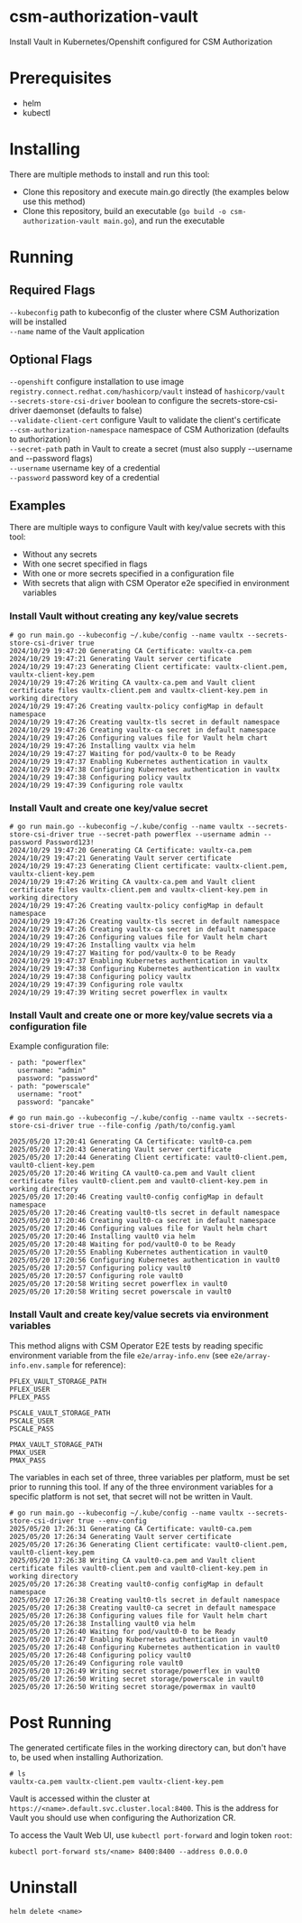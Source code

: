 # csm-authorization-vault
Install Vault in Kubernetes/Openshift configured for CSM Authorization

# Prerequisites
- helm
- kubectl

# Installing
There are multiple methods to install and run this tool:

- Clone this repository and execute main.go directly (the examples below use this method)
- Clone this repository, build an executable (`go build -o csm-authorization-vault main.go`), and run the executable

# Running
## Required Flags
`--kubeconfig` path to kubeconfig of the cluster where CSM Authorization will be installed\
`--name`       name of the Vault application

## Optional Flags
`--openshift`                   configure installation to use image `registry.connect.redhat.com/hashicorp/vault` instead of `hashicorp/vault`\
`--secrets-store-csi-driver`    boolean to configure the secrets-store-csi-driver daemonset (defaults to false)\
`--validate-client-cert`        configure Vault to validate the client's certificate\
`--csm-authorization-namespace` namespace of CSM Authorization (defaults to authorization)\
`--secret-path`                 path in Vault to create a secret (must also supply --username and --password flags)\
`--username`                    username key of a credential\
`--password`                    password key of a credential

## Examples
There are multiple ways to configure Vault with key/value secrets with this tool:

- Without any secrets
- With one secret specified in flags
- With one or more secrets specified in a configuration file
- With secrets that align with CSM Operator e2e specified in environment variables

### Install Vault without creating any key/value secrets
```
# go run main.go --kubeconfig ~/.kube/config --name vaultx --secrets-store-csi-driver true
2024/10/29 19:47:20 Generating CA Certificate: vaultx-ca.pem
2024/10/29 19:47:21 Generating Vault server certificate
2024/10/29 19:47:23 Generating Client certificate: vaultx-client.pem, vaultx-client-key.pem
2024/10/29 19:47:26 Writing CA vaultx-ca.pem and Vault client certificate files vaultx-client.pem and vaultx-client-key.pem in working directory
2024/10/29 19:47:26 Creating vaultx-policy configMap in default namespace
2024/10/29 19:47:26 Creating vaultx-tls secret in default namespace
2024/10/29 19:47:26 Creating vaultx-ca secret in default namespace
2024/10/29 19:47:26 Configuring values file for Vault helm chart
2024/10/29 19:47:26 Installing vaultx via helm
2024/10/29 19:47:27 Waiting for pod/vaultx-0 to be Ready
2024/10/29 19:47:37 Enabling Kubernetes authentication in vaultx
2024/10/29 19:47:38 Configuring Kubernetes authentication in vaultx
2024/10/29 19:47:38 Configuring policy vaultx
2024/10/29 19:47:39 Configuring role vaultx
```

### Install Vault and create one key/value secret
```
# go run main.go --kubeconfig ~/.kube/config --name vaultx --secrets-store-csi-driver true --secret-path powerflex --username admin --password Password123!
2024/10/29 19:47:20 Generating CA Certificate: vaultx-ca.pem
2024/10/29 19:47:21 Generating Vault server certificate
2024/10/29 19:47:23 Generating Client certificate: vaultx-client.pem, vaultx-client-key.pem
2024/10/29 19:47:26 Writing CA vaultx-ca.pem and Vault client certificate files vaultx-client.pem and vaultx-client-key.pem in working directory
2024/10/29 19:47:26 Creating vaultx-policy configMap in default namespace
2024/10/29 19:47:26 Creating vaultx-tls secret in default namespace
2024/10/29 19:47:26 Creating vaultx-ca secret in default namespace
2024/10/29 19:47:26 Configuring values file for Vault helm chart
2024/10/29 19:47:26 Installing vaultx via helm
2024/10/29 19:47:27 Waiting for pod/vaultx-0 to be Ready
2024/10/29 19:47:37 Enabling Kubernetes authentication in vaultx
2024/10/29 19:47:38 Configuring Kubernetes authentication in vaultx
2024/10/29 19:47:38 Configuring policy vaultx
2024/10/29 19:47:39 Configuring role vaultx
2024/10/29 19:47:39 Writing secret powerflex in vaultx
```

### Install Vault and create one or more key/value secrets via a configuration file

Example configuration file:
```
- path: "powerflex"
  username: "admin"
  password: "password"
- path: "powerscale"
  username: "root"
  password: "pancake"
```

```
# go run main.go --kubeconfig ~/.kube/config --name vaultx --secrets-store-csi-driver true --file-config /path/to/config.yaml

2025/05/20 17:20:41 Generating CA Certificate: vault0-ca.pem
2025/05/20 17:20:43 Generating Vault server certificate
2025/05/20 17:20:44 Generating Client certificate: vault0-client.pem, vault0-client-key.pem
2025/05/20 17:20:46 Writing CA vault0-ca.pem and Vault client certificate files vault0-client.pem and vault0-client-key.pem in working directory
2025/05/20 17:20:46 Creating vault0-config configMap in default namespace
2025/05/20 17:20:46 Creating vault0-tls secret in default namespace
2025/05/20 17:20:46 Creating vault0-ca secret in default namespace
2025/05/20 17:20:46 Configuring values file for Vault helm chart
2025/05/20 17:20:46 Installing vault0 via helm
2025/05/20 17:20:48 Waiting for pod/vault0-0 to be Ready
2025/05/20 17:20:55 Enabling Kubernetes authentication in vault0
2025/05/20 17:20:56 Configuring Kubernetes authentication in vault0
2025/05/20 17:20:57 Configuring policy vault0
2025/05/20 17:20:57 Configuring role vault0
2025/05/20 17:20:58 Writing secret powerflex in vault0
2025/05/20 17:20:58 Writing secret powerscale in vault0
```

### Install Vault and create key/value secrets via environment variables

This method aligns with CSM Operator E2E tests by reading specific environment variable from the file `e2e/array-info.env` (see `e2e/array-info.env.sample` for reference):

```
PFLEX_VAULT_STORAGE_PATH
PFLEX_USER
PFLEX_PASS

PSCALE_VAULT_STORAGE_PATH
PSCALE_USER
PSCALE_PASS

PMAX_VAULT_STORAGE_PATH
PMAX_USER
PMAX_PASS
```

The variables in each set of three, three variables per platform, must be set prior to running this tool. If any of the three environment variables for a specific platform is not set, that secret will not be written in Vault.

```
# go run main.go --kubeconfig ~/.kube/config --name vaultx --secrets-store-csi-driver true --env-config
2025/05/20 17:26:31 Generating CA Certificate: vault0-ca.pem
2025/05/20 17:26:34 Generating Vault server certificate
2025/05/20 17:26:36 Generating Client certificate: vault0-client.pem, vault0-client-key.pem
2025/05/20 17:26:38 Writing CA vault0-ca.pem and Vault client certificate files vault0-client.pem and vault0-client-key.pem in working directory
2025/05/20 17:26:38 Creating vault0-config configMap in default namespace
2025/05/20 17:26:38 Creating vault0-tls secret in default namespace
2025/05/20 17:26:38 Creating vault0-ca secret in default namespace
2025/05/20 17:26:38 Configuring values file for Vault helm chart
2025/05/20 17:26:38 Installing vault0 via helm
2025/05/20 17:26:40 Waiting for pod/vault0-0 to be Ready
2025/05/20 17:26:47 Enabling Kubernetes authentication in vault0
2025/05/20 17:26:48 Configuring Kubernetes authentication in vault0
2025/05/20 17:26:48 Configuring policy vault0
2025/05/20 17:26:49 Configuring role vault0
2025/05/20 17:26:49 Writing secret storage/powerflex in vault0
2025/05/20 17:26:50 Writing secret storage/powerscale in vault0
2025/05/20 17:26:50 Writing secret storage/powermax in vault0
```

# Post Running
The generated certificate files in the working directory can, but don't have to, be used when installing Authorization.

```
# ls
vaultx-ca.pem vaultx-client.pem vaultx-client-key.pem
```

Vault is accessed within the cluster at `https://<name>.default.svc.cluster.local:8400`. This is the address for Vault you should use when configuring the Authorization CR.

To access the Vault Web UI, use `kubectl port-forward` and login token `root`:

```
kubectl port-forward sts/<name> 8400:8400 --address 0.0.0.0
```

# Uninstall
```
helm delete <name>
```
